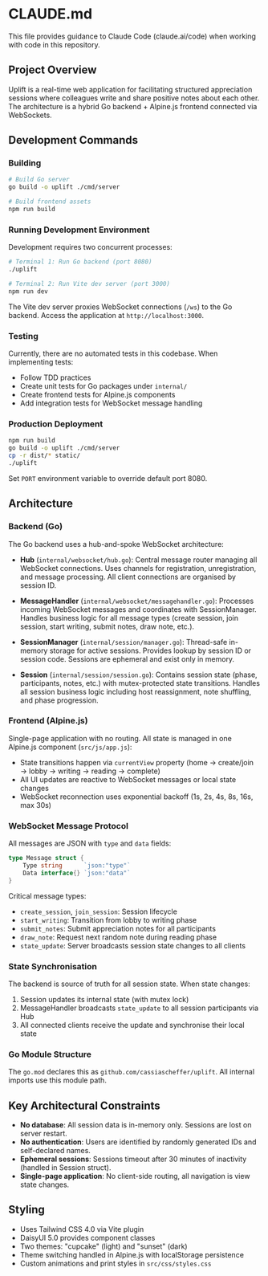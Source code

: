 # CLAUDE.md

This file provides guidance to Claude Code (claude.ai/code) when working with code in this repository.

## Project Overview

Uplift is a real-time web application for facilitating structured appreciation sessions where colleagues write and share positive notes about each other. The architecture is a hybrid Go backend + Alpine.js frontend connected via WebSockets.

## Development Commands

### Building

```bash
# Build Go server
go build -o uplift ./cmd/server

# Build frontend assets
npm run build
```

### Running Development Environment

Development requires two concurrent processes:

```bash
# Terminal 1: Run Go backend (port 8080)
./uplift

# Terminal 2: Run Vite dev server (port 3000)
npm run dev
```

The Vite dev server proxies WebSocket connections (`/ws`) to the Go backend. Access the application at `http://localhost:3000`.

### Testing

Currently, there are no automated tests in this codebase. When implementing tests:
- Follow TDD practices
- Create unit tests for Go packages under `internal/`
- Create frontend tests for Alpine.js components
- Add integration tests for WebSocket message handling

### Production Deployment

```bash
npm run build
go build -o uplift ./cmd/server
cp -r dist/* static/
./uplift
```

Set `PORT` environment variable to override default port 8080.

## Architecture

### Backend (Go)

The Go backend uses a hub-and-spoke WebSocket architecture:

- **Hub** (`internal/websocket/hub.go`): Central message router managing all WebSocket connections. Uses channels for registration, unregistration, and message processing. All client connections are organised by session ID.

- **MessageHandler** (`internal/websocket/messagehandler.go`): Processes incoming WebSocket messages and coordinates with SessionManager. Handles business logic for all message types (create session, join session, start writing, submit notes, draw note, etc.).

- **SessionManager** (`internal/session/manager.go`): Thread-safe in-memory storage for active sessions. Provides lookup by session ID or session code. Sessions are ephemeral and exist only in memory.

- **Session** (`internal/session/session.go`): Contains session state (phase, participants, notes, etc.) with mutex-protected state transitions. Handles all session business logic including host reassignment, note shuffling, and phase progression.

### Frontend (Alpine.js)

Single-page application with no routing. All state is managed in one Alpine.js component (`src/js/app.js`):

- State transitions happen via `currentView` property (home → create/join → lobby → writing → reading → complete)
- All UI updates are reactive to WebSocket messages or local state changes
- WebSocket reconnection uses exponential backoff (1s, 2s, 4s, 8s, 16s, max 30s)

### WebSocket Message Protocol

All messages are JSON with `type` and `data` fields:

```go
type Message struct {
    Type string      `json:"type"`
    Data interface{} `json:"data"`
}
```

Critical message types:
- `create_session`, `join_session`: Session lifecycle
- `start_writing`: Transition from lobby to writing phase
- `submit_notes`: Submit appreciation notes for all participants
- `draw_note`: Request next random note during reading phase
- `state_update`: Server broadcasts session state changes to all clients

### State Synchronisation

The backend is source of truth for all session state. When state changes:
1. Session updates its internal state (with mutex lock)
2. MessageHandler broadcasts `state_update` to all session participants via Hub
3. All connected clients receive the update and synchronise their local state

### Go Module Structure

The `go.mod` declares this as `github.com/cassiascheffer/uplift`. All internal imports use this module path.

## Key Architectural Constraints

- **No database**: All session data is in-memory only. Sessions are lost on server restart.
- **No authentication**: Users are identified by randomly generated IDs and self-declared names.
- **Ephemeral sessions**: Sessions timeout after 30 minutes of inactivity (handled in Session struct).
- **Single-page application**: No client-side routing, all navigation is view state changes.

## Styling

- Uses Tailwind CSS 4.0 via Vite plugin
- DaisyUI 5.0 provides component classes
- Two themes: "cupcake" (light) and "sunset" (dark)
- Theme switching handled in Alpine.js with localStorage persistence
- Custom animations and print styles in `src/css/styles.css`

